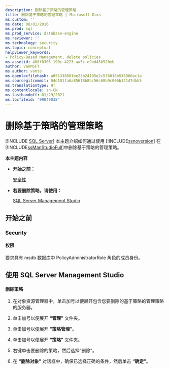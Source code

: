```yaml
---
description: 删除基于策略的管理策略
title: 删除基于策略的管理策略 | Microsoft Docs
ms.custom: ''
ms.date: 08/01/2016
ms.prod: sql
ms.prod_service: database-engine
ms.reviewer: ''
ms.technology: security
ms.topic: conceptual
helpviewer_keywords:
- Policy-Based Management, delete policies
ms.assetid: 488f0305-190c-4223-aa5c-e9bd43b520eb
author: VanMSFT
ms.author: vanto
ms.openlocfilehash: a051338881be23b24195e2c576018b538960ac1a
ms.sourcegitcommit: 04d101fa6a85618b8bc56c68b9c006b12147dbb5
ms.translationtype: HT
ms.contentlocale: zh-CN
ms.lasthandoff: 01/29/2021
ms.locfileid: "99049038"
---
```

# <a name="delete-a-policy-based-management-policy"></a>删除基于策略的管理策略
 [!INCLUDE [SQL Server](../../includes/applies-to-version/sqlserver.md)]
  本主题介绍如何通过使用 [!INCLUDE[ssnoversion](../../includes/ssnoversion-md.md)] 在 [!INCLUDE[ssManStudioFull](../../includes/ssmanstudiofull-md.md)]中删除基于策略的管理策略。  
  
 **本主题内容**  
  
-   **开始之前：**  
  
     [安全性](#Security)  
  
-   **若要删除策略，请使用：**  
  
     [SQL Server Management Studio](#SSMSProcedure)  
  
##  <a name="before-you-begin"></a><a name="BeforeYouBegin"></a> 开始之前  
  
###  <a name="security"></a><a name="Security"></a> Security  
  
####  <a name="permissions"></a><a name="Permissions"></a> 权限  
 要求具有 msdb 数据库中 PolicyAdministratorRole 角色的成员身份。  
  
##  <a name="using-sql-server-management-studio"></a><a name="SSMSProcedure"></a> 使用 SQL Server Management Studio  
  
#### <a name="to-delete-a-policy"></a>删除策略  
  
1.  在对象资源管理器中，单击加号以便展开包含您要删除的基于策略的管理策略的服务器。  
  
2.  单击加号以便展开 **“管理”** 文件夹。  
  
3.  单击加号以便展开 **“策略管理”**。  
  
4.  单击加号以便展开 **“策略”** 文件夹。  
  
5.  右键单击要删除的策略，然后选择“删除”。  
  
6.  在 **“删除对象”** 对话框中，确保已选择正确的条件，然后单击 **“确定”**。  
  
  
